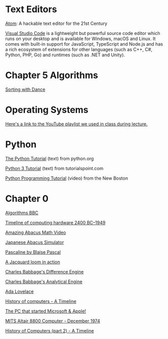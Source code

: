 # Text Editors

[Atom](https://atom.io/): A hackable text editor for the 21st Century

[Visual Studio Code](https://code.visualstudio.com/) is a lightweight but powerful source code editor which runs on your desktop and is available for Windows, macOS and Linux. It comes with built-in support for JavaScript, TypeScript and Node.js and has a rich ecosystem of extensions for other languages (such as C++, C#, Python, PHP, Go) and runtimes (such as .NET and Unity).

# Chapter 5 Algorithms

[Sorting with Dance](https://www.youtube.com/watch?v=EdIKIf9mHk0&list=PLOmdoKois7_FK-ySGwHBkltzB11snW7KQ)

# Operating Systems

[Here's a link to the YouTube playlist we used in class during lecture.](https://www.youtube.com/playlist?list=PL6KeG7tQb8-fIRzxwooTuQS4pHypLQs0s)

# Python

[The Python Tutorial](https://docs.python.org/3/tutorial/) (text) from python.org

[Python 3 Tutorial](https://www.tutorialspoint.com/python3/index.htm) (text) from tutorialspoint.com

[Python Programming Tutorial](https://thenewboston.com/videos.php?cat=98) (video) from the New Boston

# Chapter 0

[Algorithms BBC](https://youtu.be/gOKVwRIyWdg)

[Timeline of computing hardware 2400 BC–1949](https://en.wikipedia.org/wiki/Timeline_of_computing_hardware_2400_BC%E2%80%931949)

[Amazing Abacus Math Video](https://youtu.be/wIiDomlEjJw)

[Japanese Abacus Simulator](http://www.mathematik.uni-marburg.de/~thormae/lectures/ti1/code/abacus/soroban.html)

[Pascaline by Blaise Pascal](https://youtu.be/5wB80HzF8sM)

[A Jacquard loom in action](https://youtu.be/OlJns3fPItE)

[Charles Babbage's Difference Engine](https://en.wikipedia.org/wiki/Difference_engine)

[Charles Babbage's Analytical Engine](https://en.wikipedia.org/wiki/Analytical_Engine)

[Ada Lovelace](https://en.wikipedia.org/wiki/Ada_Lovelace)

[History of computers - A Timeline](https://youtu.be/pBiVyEfZVUU)

[The PC that started Microsoft & Apple!](https://youtu.be/X5lpOskKF9I)

[MITS Altair 8800 Computer - December 1974](https://youtu.be/i8znuGj_yUY)

[History of Computers (part 2) - A Timeline](https://youtu.be/HRi1BHjID3o)
